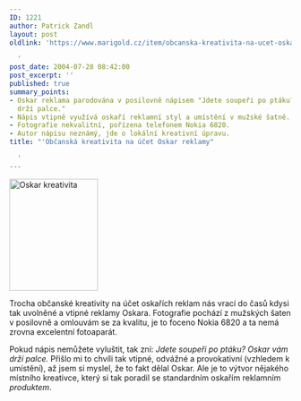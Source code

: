 ```yaml
---
ID: 1221
author: Patrick Zandl
layout: post
oldlink: 'https://www.marigold.cz/item/obcanska-kreativita-na-ucet-oskar-reklamy

  '
post_date: 2004-07-28 08:42:00
post_excerpt: ''
published: true
summary_points:
- Oskar reklama parodována v posilovně nápisem "Jdete soupeři po ptáku? Oskar vám
  drží palce."
- Nápis vtipně využívá oskaří reklamní styl a umístění v mužské šatně.
- Fotografie nekvalitní, pořízena telefonem Nokia 6820.
- Autor nápisu neznámý, jde o lokální kreativní úpravu.
title: "'Občanská kreativita na účet Oskar reklamy"

  '
---
```


<div class="rightbox">  <img src="/wp-content/uploads/20040728-oskar-business.jpg" alt="Oskar kreativita" width="158" height="200" /></div>
<p>
Trocha občanské kreativity na účet oskařích reklam nás vrací do časů kdysi tak uvolněné a vtipné reklamy Oskara. Fotografie pochází z mužských šaten v posilovně a omlouvám se za kvalitu, je to foceno Nokia 6820 a ta nemá zrovna excelentní fotoaparát. </p>

<p>
Pokud nápis nemůžete vyluštit, tak zní:<i> Jdete soupeři po ptáku? Oskar vám drží palce.  </i> Přišlo mi to chvíli tak vtipné, odvážné a provokativní (vzhledem k umístění), až jsem si myslel, že to fakt dělal Oskar. Ale je to výtvor nějakého místního kreativce, který si tak poradil se standardním oskařím reklamním <i>produktem</i>.
</p>